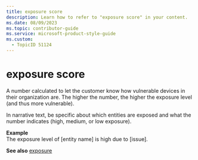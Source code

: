 ```yaml
---
title: exposure score
description: Learn how to refer to "exposure score" in your content.
ms.date: 08/09/2023
ms.topic: contributor-guide
ms.service: microsoft-product-style-guide
ms.custom:
  - TopicID 51124
---
```



# exposure score

A number calculated to let the customer know how vulnerable devices in their organization are. The higher the number, the higher the exposure level (and thus more vulnerable).​

In narrative text, be specific about which entities are exposed and what the number indicates (high, medium, or low exposure).​

**Example**  
The exposure level of [entity name] is high due to [issue].

**See also** [exposure](~\a_z_names_terms\e\exposure.md)
